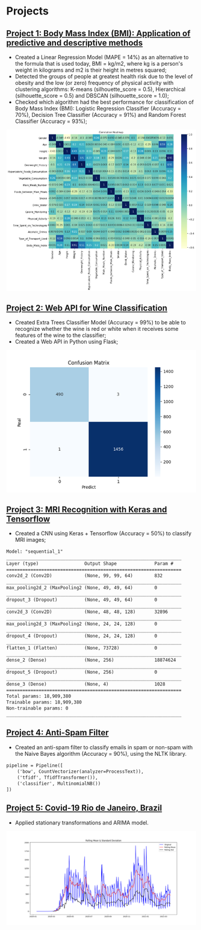 # Projects

## [Project 1: Body Mass Index (BMI): Application of predictive and descriptive methods](https://github.com/dayanacavalcante/Obesity-Estimate)
* Created a Linear Regression Model (MAPE = 14%) as an alternative to the formula that is used today, BMI = kg/m2, where kg is a person's weight in kilograms and m2 is their height in metres squared;
* Detected the groups of people at greatest health risk due to the level of obesity and the low (or zero) frequency of physical activity with clustering algorithms: K-means (silhouette_score = 0.5), Hierarchical (silhouette_score = 0.5) and DBSCAN (silhouette_score = 1.0);
* Checked which algorithm had the best performance for classification of Body Mass Index (BMI): Logistic Regression Classifier (Accuracy = 70%), Decision Tree Classifier (Accuracy = 91%) and Random Forest Classifier (Accuracy = 93%);

![](/images/heatmap_2.png)


## [Project 2: Web API for Wine Classification](https://github.com/dayanacavalcante/ApiPython-WineClassify)
* Created Extra Trees Classifier Model (Accuracy = 99%) to be able to recognize whether the wine is red or white when it receives some features of the wine to the classifier;
* Created a Web API in Python using Flask;

![](/images/ConfusionMatrix.png)


## [Project 3: MRI Recognition with Keras and Tensorflow](https://github.com/dayanacavalcante/MRI-Recognition-with-Keras-and-Tensorflow)
* Created a CNN using Keras + Tensorflow (Accuracy = 50%) to classify MRI images;

```
Model: "sequential_1"
_________________________________________________________________
Layer (type)                 Output Shape              Param #   
=================================================================
conv2d_2 (Conv2D)            (None, 99, 99, 64)        832       
_________________________________________________________________
max_pooling2d_2 (MaxPooling2 (None, 49, 49, 64)        0         
_________________________________________________________________
dropout_3 (Dropout)          (None, 49, 49, 64)        0         
_________________________________________________________________
conv2d_3 (Conv2D)            (None, 48, 48, 128)       32896     
_________________________________________________________________
max_pooling2d_3 (MaxPooling2 (None, 24, 24, 128)       0         
_________________________________________________________________
dropout_4 (Dropout)          (None, 24, 24, 128)       0         
_________________________________________________________________
flatten_1 (Flatten)          (None, 73728)             0         
_________________________________________________________________
dense_2 (Dense)              (None, 256)               18874624  
_________________________________________________________________
dropout_5 (Dropout)          (None, 256)               0         
_________________________________________________________________
dense_3 (Dense)              (None, 4)                 1028      
=================================================================
Total params: 18,909,380
Trainable params: 18,909,380
Non-trainable params: 0
_________________________________________________________________
```


## [Project 4: Anti-Spam Filter](https://github.com/dayanacavalcante/Anti-Spam-Filter)
* Created an anti-spam filter to classify emails in spam or non-spam with the Naive Bayes algorithm (Accuracy = 90%), using the NLTK library.

```
pipeline = Pipeline([
    ('bow', CountVectorizer(analyzer=ProcessText)),
    ('tfidf', TfidfTransformer()),
    ('classifier', MultinomialNB())
])
```


## [Project 5: Covid-19 Rio de Janeiro, Brazil](https://github.com/dayanacavalcante/Covid-19-RJ-Brazil-ARIMA)
* Applied stationary transformations and ARIMA model.

![](/images/TestStationarity_1.png)
